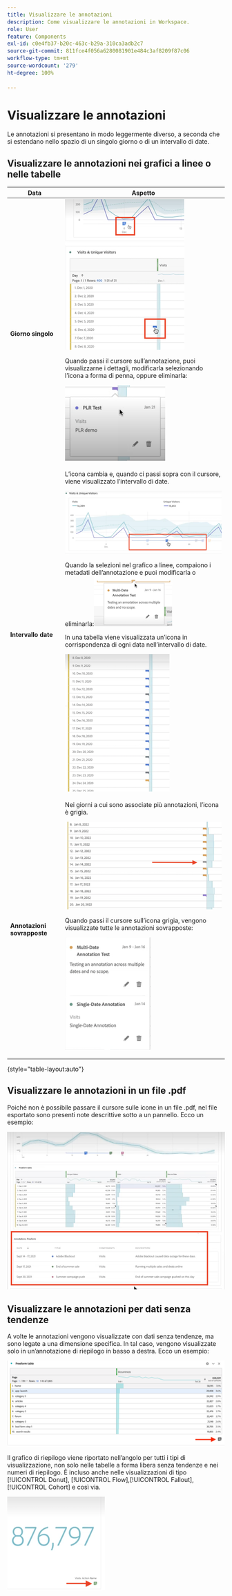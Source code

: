 ```yaml
---
title: Visualizzare le annotazioni
description: Come visualizzare le annotazioni in Workspace.
role: User
feature: Components
exl-id: c0e4fb37-b20c-463c-b29a-310ca3adb2c7
source-git-commit: 811fce4f056a6280081901e484c3af8209f87c06
workflow-type: tm+mt
source-wordcount: '279'
ht-degree: 100%

---
```


# Visualizzare le annotazioni

Le annotazioni si presentano in modo leggermente diverso, a seconda che si estendano nello spazio di un singolo giorno o di un intervallo di date.

## Visualizzare le annotazioni nei grafici a linee o nelle tabelle

| Data | Aspetto |
| --- | --- |
| **Giorno singolo** | ![Visualizzazione del grafico a linee con annotazione evidenziata](assets/single-day.png)<p>Quando passi il cursore sull’annotazione, puoi visualizzarne i dettagli, modificarla selezionando l’icona a forma di penna, oppure eliminarla:<p> ![Dettagli delle annotazioni con l’opzione per modificare o eliminare l’annotazione.](assets/hover.png) |
| **Intervallo date** | L’icona cambia e, quando ci passi sopra con il cursore, viene visualizzato l’intervallo di date.<p>![Icona dell’annotazione relativa all’intervallo di date](assets/multi-day.png)<p>Quando la selezioni nel grafico a linee, compaiono i metadati dell’annotazione e puoi modificarla o eliminarla:![](assets/multi-hover.png)<p>In una tabella viene visualizzata un’icona in corrispondenza di ogni data nell’intervallo di date.<p>![](assets/multi-day-table.png) |
| **Annotazioni sovrapposte** | Nei giorni a cui sono associate più annotazioni, l’icona è grigia.<p>![Dettagli per le annotazioni sovrapposte  ](assets/grey.png)<p>Quando passi il cursore sull’icona grigia, vengono visualizzate tutte le annotazioni sovrapposte:<p>![](assets/overlap.png) |

{style="table-layout:auto"}

## Visualizzare le annotazioni in un file .pdf

Poiché non è possibile passare il cursore sulle icone in un file .pdf, nel file esportato sono presenti note descrittive sotto a un pannello. Ecco un esempio:

![Visualizzazione evidenziata di un file .pdf con spiegazioni delle annotazioni.](assets/ann-pdf.png)

## Visualizzare le annotazioni per dati senza tendenze

A volte le annotazioni vengono visualizzate con dati senza tendenze, ma sono legate a una dimensione specifica. In tal caso, vengono visualizzate solo in un’annotazione di riepilogo in basso a destra. Ecco un esempio:

![](assets/non-date.png)

Il grafico di riepilogo viene riportato nell’angolo per tutti i tipi di visualizzazione, non solo nelle tabelle a forma libera senza tendenze e nei numeri di riepilogo. È incluso anche nelle visualizzazioni di tipo [!UICONTROL Donut], [!UICONTROL Flow],[!UICONTROL Fallout],[!UICONTROL Cohort] e così via.

![Grafico di riepilogo nelle visualizzazioni](assets/ann-summary.png)
